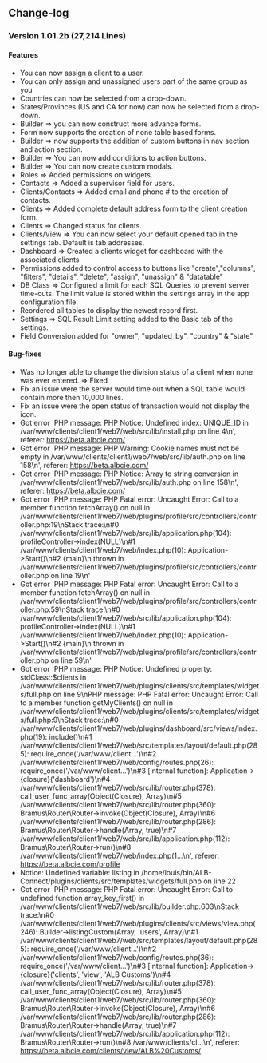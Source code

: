 ## Change-log
### Version 1.01.2b (27,214 Lines)
#### Features
 * You can now assign a client to a user.
 * You can only assign and unassigned users part of the same group as you
 * Countries can now be selected from a drop-down.
 * States/Provinces (US and CA for now) can now be selected from a drop-down.
 * Builder => you can now construct more advance forms.
 * Form now supports the creation of none table based forms.
 * Builder => now supports the addition of custom buttons in nav section and action section.
 * Builder => You can now add conditions to action buttons.
 * Builder => You can now create custom modals.
 * Roles => Added permissions on widgets.
 * Contacts => Added a supervisor field for users.
 * Clients/Contacts => Added email and phone # to the creation of contacts.
 * Clients => Added complete default address form to the client creation form.
 * Clients => Changed status for clients.
 * Clients/View => You can now select your default opened tab in the settings tab. Default is tab addresses.
 * Dashboard => Created a clients widget for dashboard with the associated clients
 * Permissions added to control access to buttons like "create","columns", "filters", "details", "delete", "assign", "unassign" & "datatable"
 * DB Class => Configured a limit for each SQL Queries to prevent server time-outs. The limit value is stored within the settings array in the app configuration file.
 * Reordered all tables to display the newest record first.
 * Settings => SQL Result Limit setting added to the Basic tab of the settings.
 * Field Conversion added for "owner", "updated_by", "country" & "state"

#### Bug-fixes
 * Was no longer able to change the division status of a client when none was ever entered. => Fixed
 * Fix an issue were the server would time out when a SQL table would contain more then 10,000 lines.
 * Fix an issue were the open status of transaction would not display the icon.
 * Got error 'PHP message: PHP Notice:  Undefined index: UNIQUE_ID in /var/www/clients/client1/web7/web/src/lib/install.php on line 4\n', referer: https://beta.albcie.com/
 * Got error 'PHP message: PHP Warning:  Cookie names must not be empty in /var/www/clients/client1/web7/web/src/lib/auth.php on line 158\n', referer: https://beta.albcie.com/
 * Got error 'PHP message: PHP Notice:  Array to string conversion in /var/www/clients/client1/web7/web/src/lib/auth.php on line 158\n', referer: https://beta.albcie.com/
 * Got error 'PHP message: PHP Fatal error:  Uncaught Error: Call to a member function fetchArray() on null in                  /var/www/clients/client1/web7/web/plugins/profile/src/controllers/controller.php:19\nStack trace:\n#0 /var/www/clients/client1/web7/web/src/lib/application.php(104): profileController->index(NULL)\n#1 /var/www/clients/client1/web7/web/index.php(10): Application->Start()\n#2 {main}\n  thrown in /var/www/clients/client1/web7/web/plugins/profile/src/controllers/controller.php on line 19\n'
 * Got error 'PHP message: PHP Fatal error:  Uncaught Error: Call to a member function fetchArray() on null in /var/www/clients/client1/web7/web/plugins/profile/src/controllers/controller.php:59\nStack trace:\n#0 /var/www/clients/client1/web7/web/src/lib/application.php(104): profileController->index(NULL)\n#1 /var/www/clients/client1/web7/web/index.php(10): Application->Start()\n#2 {main}\n  thrown in /var/www/clients/client1/web7/web/plugins/profile/src/controllers/controller.php on line 59\n'
 * Got error 'PHP message: PHP Notice:  Undefined property: stdClass::$clients in /var/www/clients/client1/web7/web/plugins/clients/src/templates/widgets/full.php on line 9\nPHP message: PHP Fatal error:  Uncaught Error: Call to a member function getMyClients() on null in /var/www/clients/client1/web7/web/plugins/clients/src/templates/widgets/full.php:9\nStack trace:\n#0 /var/www/clients/client1/web7/web/plugins/dashboard/src/views/index.php(19): include()\n#1 /var/www/clients/client1/web7/web/src/templates/layout/default.php(285): require_once('/var/www/client...')\n#2 /var/www/clients/client1/web7/web/config/routes.php(26): require_once('/var/www/client...')\n#3 [internal function]: Application->{closure}('dashboard')\n#4 /var/www/clients/client1/web7/web/src/lib/router.php(378): call_user_func_array(Object(Closure), Array)\n#5 /var/www/clients/client1/web7/web/src/lib/router.php(360): Bramus\\Router\\Router->invoke(Object(Closure), Array)\n#6 /var/www/clients/client1/web7/web/src/lib/router.php(286): Bramus\\Router\\Router->handle(Array, true)\n#7 /var/www/clients/client1/web7/web/src/lib/application.php(112): Bramus\\Router\\Router->run()\n#8 /var/www/clients/client1/web7/web/index.php(1...\n', referer: https://beta.albcie.com/profile
 * Notice: Undefined variable: listing in /home/louis/bin/ALB-Connect/plugins/clients/src/templates/widgets/full.php on line 22
 * Got error 'PHP message: PHP Fatal error:  Uncaught Error: Call to undefined function array_key_first() in /var/www/clients/client1/web7/web/src/lib/builder.php:603\nStack trace:\n#0 /var/www/clients/client1/web7/web/plugins/clients/src/views/view.php(246): Builder->listingCustom(Array, 'users', Array)\n#1 /var/www/clients/client1/web7/web/src/templates/layout/default.php(285): require_once('/var/www/client...')\n#2 /var/www/clients/client1/web7/web/config/routes.php(36): require_once('/var/www/client...')\n#3 [internal function]: Application->{closure}('clients', 'view', 'ALB Customs')\n#4 /var/www/clients/client1/web7/web/src/lib/router.php(378): call_user_func_array(Object(Closure), Array)\n#5 /var/www/clients/client1/web7/web/src/lib/router.php(360): Bramus\\Router\\Router->invoke(Object(Closure), Array)\n#6 /var/www/clients/client1/web7/web/src/lib/router.php(286): Bramus\\Router\\Router->handle(Array, true)\n#7 /var/www/clients/client1/web7/web/src/lib/application.php(112): Bramus\\Router\\Router->run()\n#8 /var/www/clients/cl...\n', referer: https://beta.albcie.com/clients/view/ALB%20Customs/
